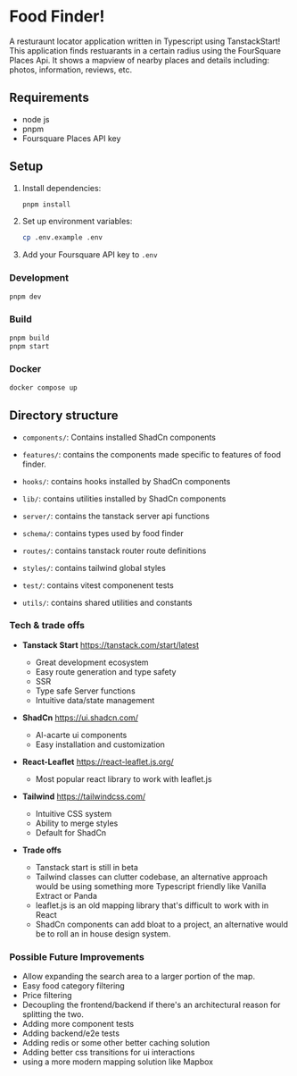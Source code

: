 # Food Finder!

A resturaunt locator application written in Typescript using TanstackStart! This application finds restuarants in a certain radius using the FourSquare Places Api. It shows a mapview of nearby places and details including: photos, information, reviews, etc.


## Requirements
- node js
- pnpm
- Foursquare Places API key

## Setup
1. Install dependencies:
   ```bash
   pnpm install
   ```
2. Set up environment variables:
   ```bash
   cp .env.example .env
   ```

3. Add your Foursquare API key to `.env`


### Development
```bash
pnpm dev
```

### Build
```bash
pnpm build
pnpm start
```

### Docker
```bash
docker compose up
```


## Directory structure 

- `components/`: Contains installed ShadCn components

- `features/`: contains the components made specific to features of food finder.

- `hooks/`: contains hooks installed by ShadCn components

- `lib/`: contains utilities installed by ShadCn components

- `server/`: contains the tanstack server api functions 

- `schema/`: contains types used by food finder

- `routes/`: contains tanstack router route definitions

- `styles/`: contains tailwind global styles

- `test/`: contains vitest componenent tests

- `utils/`: contains shared utilities and constants


### Tech & trade offs


- **Tanstack Start** https://tanstack.com/start/latest
  - Great development ecosystem
  - Easy route generation and type safety
  - SSR
  - Type safe Server functions 
  - Intuitive data/state management

- **ShadCn** https://ui.shadcn.com/
  - Al-acarte ui components
  - Easy installation and customization 

- **React-Leaflet** https://react-leaflet.js.org/
  - Most popular react library to work with leaflet.js

- **Tailwind** https://tailwindcss.com/
  - Intuitive CSS system
  - Ability to merge styles
  - Default for ShadCn

- **Trade offs**
    - Tanstack start is still in beta
    - Tailwind classes can clutter codebase, an alternative approach would be using something more Typescript friendly like Vanilla Extract or Panda
    - leaflet.js is an old mapping library that's difficult to work with in React
    - ShadCn components can add bloat to a project, an alternative would be to roll an in house design system.


### Possible Future Improvements
  - Allow expanding the search area to a larger portion of the map.
  - Easy food category filtering
  - Price filtering
  - Decoupling the frontend/backend if there's an architectural reason for splitting the two.
  - Adding more component tests
  - Adding backend/e2e tests
  - Adding redis or some other better caching solution
  - Adding better css transitions for ui interactions
  - using a more modern mapping solution like Mapbox

